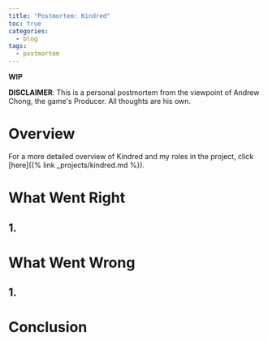 ```yaml
---
title: "Postmortem: Kindred"
toc: true
categories:
  - blog
tags:
  - postmortem
---
```


**WIP**

**DISCLAIMER**: This is a personal postmortem from the viewpoint of Andrew Chong, the game's Producer. All thoughts are his own.

# Overview
For a more detailed overview of Kindred and my roles in the project, click [here]({% link _projects/kindred.md %}).

# What Went Right
## 1. 

# What Went Wrong
## 1.

# Conclusion
